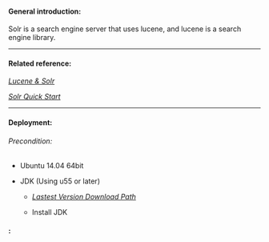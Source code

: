 #### General introduction:
Solr is a search engine server that uses lucene, and lucene is a search engine library.<p>

***

#### Related reference:
  [*Lucene & Solr*](https://github.com/apache/lucene-solr)<p>
  [*Solr Quick Start*](http://lucene.apache.org/solr/quickstart.html)<p>
  
***

#### Deployment:
###### Precondition:
+ Ubuntu 14.04 64bit<p>
+ JDK (Using u55 or later)<p>
  - [*Lastest Version Download Path*](http://www.oracle.com/technetwork/cn/java/javase/downloads/jdk8-downloads-2133151-zhs.html)<p>
  - Install JDK
  
#### :
